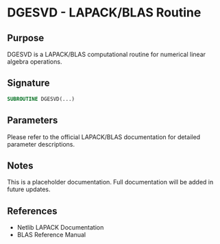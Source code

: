 # DGESVD - LAPACK/BLAS Routine

## Purpose

DGESVD is a LAPACK/BLAS computational routine for numerical linear algebra operations.

## Signature

```fortran
SUBROUTINE DGESVD(...)
```

## Parameters

Please refer to the official LAPACK/BLAS documentation for detailed parameter descriptions.

## Notes

This is a placeholder documentation. Full documentation will be added in future updates.

## References

- Netlib LAPACK Documentation
- BLAS Reference Manual
